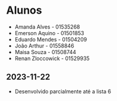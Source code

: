 # Alunos

* Amanda Alves - 01535268
* Emerson Aquino - 01501853
* Eduardo Mendes - 01504209
* João Arthur - 01558846
* Maisa Souza - 01508744
* Renan Zloccowick - 01529935

## 2023-11-22

* Desenvolvido parcialmente até a lista 6
